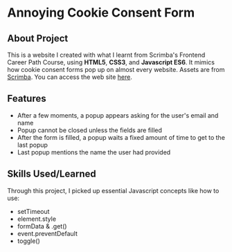 # Annoying Cookie Consent Form

## About Project

This is a website I created with what I learnt from Scrimba's Frontend Career Path Course, using **HTML5**, **CSS3**, and **Javascript ES6**. It mimics how cookie consent forms pop up on almost every website. Assets are from [Scrimba](https://scrimba.com/). You can access the web site [here](https://annoying-cookie.vercel.app/).

## Features

- After a few moments, a popup appears asking for the user's email and name
- Popup cannot be closed unless the fields are filled
- After the form is filled, a popup waits a fixed amount of time to get to the last popup
- Last popup mentions the name the user had provided

## Skills Used/Learned

Through this project, I picked up essential Javascript concepts like how to use:
- setTimeout
- element.style
- formData & .get()
- event.preventDefault
- toggle()

